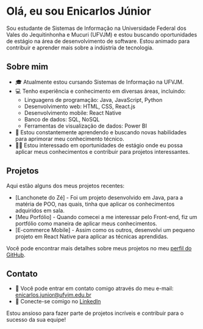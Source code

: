# Olá, eu sou Enicarlos Júnior

Sou estudante de Sistemas de Informação na Universidade Federal dos Vales do Jequitinhonha e Mucuri (UFVJM) e estou buscando oportunidades de estágio na área de desenvolvimento de software. Estou animado para contribuir e aprender mais sobre a indústria de tecnologia.

## Sobre mim

- 🎓 Atualmente estou cursando Sistemas de Informação na UFVJM.
- 💻 Tenho experiência e conhecimento em diversas áreas, incluindo:
  - Linguagens de programação: Java, JavaScript, Python
  - Desenvolvimento web: HTML, CSS, React.js
  - Desenvolvimento mobile: React Native
  - Banco de dados: SQL, NoSQL
  - Ferramentas de visualização de dados: Power BI
- 🌱 Estou constantemente aprendendo e buscando novas habilidades para aprimorar meu conhecimento técnico.
- 👨‍💻 Estou interessado em oportunidades de estágio onde eu possa aplicar meus conhecimentos e contribuir para projetos interessantes.

## Projetos

Aqui estão alguns dos meus projetos recentes:

- [Lanchonete do Zé] - Foi um projeto desenvolvido em Java, para a matéria de POO, nas quais, tinha que aplicar os conhecimentos adquiridos em sala.
- [Meu Porfólio] - Quando comecei a me interessar pelo Front-end, fiz um portfólio como maneira de aplicar meus conhecimentos.
- [E-commerce Mobile] - Assim como os outros, desenvolvi um pequeno projeto em React Native para aplicar as técnicas aprendidas.
  
Você pode encontrar mais detalhes sobre meus projetos no meu [perfil do GitHub](https://github.com/EnicarlosJr).

## Contato

- 📧 Você pode entrar em contato comigo através do meu e-mail: enicarlos.junior@ufvjm.edu.br
- 🔗 Conecte-se comigo no [LinkedIn](https://www.linkedin.com/in/enicarlosjr/)
  
Estou ansioso para fazer parte de projetos incríveis e contribuir para o sucesso da sua equipe!
